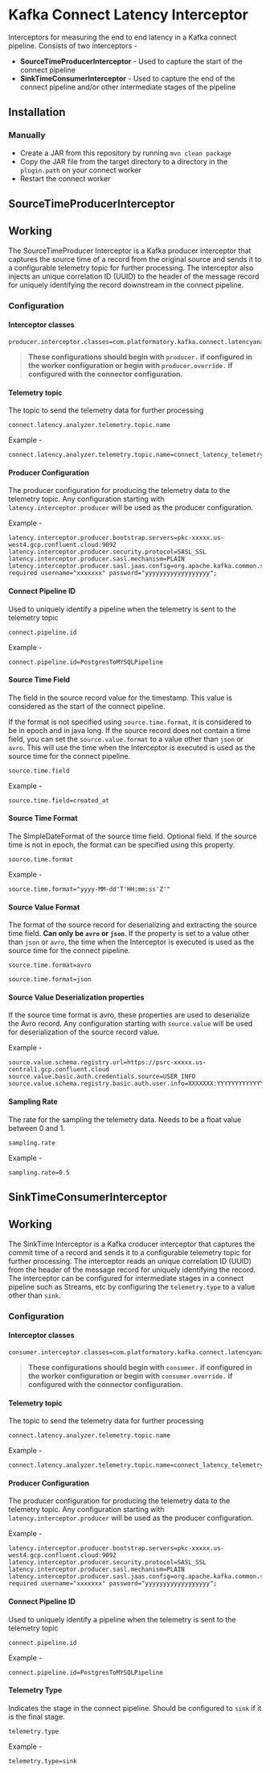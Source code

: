 # Kafka Connect Latency Interceptor

Interceptors for measuring the end to end latency in a Kafka connect pipeline. Consists of two interceptors - 

- **SourceTimeProducerInterceptor** - Used to capture the start of the connect pipeline
- **SinkTimeConsumerInterceptor** - Used to capture the end of the connect pipeline and/or other intermediate stages of the pipeline

## Installation

### Manually

- Create a JAR from this repository by running `mvn clean package`
- Copy the JAR file from the target directory to a directory in the `plugin.path` on your connect worker
- Restart the connect worker

## SourceTimeProducerInterceptor

## Working

The SourceTimeProducer Interceptor is a Kafka producer interceptor that captures the source time of a record from the original source and sends it to a configurable telemetry topic for further processing. The interceptor also injects an unique correlation ID (UUID) to the header of the message record for uniquely identifying the record downstream in the connect pipeline.

### Configuration

#### Interceptor classes

```properties
producer.interceptor.classes=com.platformatory.kafka.connect.latencyanalyzer.SourceTimeProducerInterceptor
```

> **These configurations should begin with `producer.` if configured in the worker configuration or begin with `producer.override.` if configured with the connector configuration.**

#### Telemetry topic

The topic to send the telemetry data for further processing

```properties
connect.latency.analyzer.telemetry.topic.name
```

Example - 

```properties
connect.latency.analyzer.telemetry.topic.name=connect_latency_telemetry
```

#### Producer Configuration

The producer configuration for producing the telemetry data to the telemetry topic. Any configuration starting with `latency.interceptor.producer` will be used as the producer configuration.

Example - 

```properties
latency.interceptor.producer.bootstrap.servers=pkc-xxxxx.us-west4.gcp.confluent.cloud:9092
latency.interceptor.producer.security.protocol=SASL_SSL
latency.interceptor.producer.sasl.mechanism=PLAIN
latency.interceptor.producer.sasl.jaas.config=org.apache.kafka.common.security.plain.PlainLoginModule required username="xxxxxxx" password="yyyyyyyyyyyyyyyyyy";
```

#### Connect Pipeline ID

Used to uniquely identify a pipeline when the telemetry is sent to the telemetry topic

```properties
connect.pipeline.id
```

Example - 

```properties
connect.pipeline.id=PostgresToMYSQLPipeline
```

#### Source Time Field

The field in the source record value for the timestamp. This value is considered as the start of the connect pipeline.

If the format is not specified using `source.time.format`, it is considered to be in epoch and in java long. If the source record does not contain a time field, you can set the `source.value.format` to a value other than `json` or `avro`. This will use the time when the Interceptor is executed is used as the source time for the connect pipeline.


```properties
source.time.field
```

Example -

```properties
source.time.field=created_at
```

#### Source Time Format

The SimpleDateFormat of the source time field. Optional field. If the source time is not in epoch, the format can be specified using this property.

```properties
source.time.format
```

Example -

```properties
source.time.format="yyyy-MM-dd'T'HH:mm:ss'Z'"
```

#### Source Value Format

The format of the source record for deserializing and extracting the source time field. **Can only be `avro` or `json`**. If the property is set to a value other than `json` or `avro`, the time when the Interceptor is executed is used as the source time for the connect pipeline.

```properties
source.time.format=avro

source.time.format=json
```

#### Source Value Deserialization properties 

If the source time format is avro, these properties are used to deserialize the Avro record. Any configuration starting with `source.value` will be used for deserialization of the source record value.

Example -

```properties
source.value.schema.registry.url=https://psrc-xxxxx.us-central1.gcp.confluent.cloud
source.value.basic.auth.credentials.source=USER_INFO
source.value.schema.registry.basic.auth.user.info=XXXXXXX:YYYYYYYYYYYYYYYYYYYYY
```

#### Sampling Rate

The rate for the sampling the telemetry data. Needs to be a float value between 0 and 1.

```properties
sampling.rate
```

Example -

```properties
sampling.rate=0.5
```

## SinkTimeConsumerInterceptor

## Working

The SinkTime Interceptor is a Kafka croducer interceptor that captures the commit time of a record and sends it to a configurable telemetry topic for further processing. The interceptor reads an unique correlation ID (UUID) from the header of the message record for uniquely identifying the record. The interceptor can be configured for intermediate stages in a connect pipeline such as Streams, etc by configuring the `telemetry.type` to a value other than `sink`. 

### Configuration

#### Interceptor classes

```
consumer.interceptor.classes=com.platformatory.kafka.connect.latencyanalyzer.SinkTimeConsumerInterceptor
```

> **These configurations should begin with `consumer.` if configured in the worker configuration or begin with `consumer.override.` if configured with the connector configuration.**

#### Telemetry topic

The topic to send the telemetry data for further processing

```properties
connect.latency.analyzer.telemetry.topic.name
```

Example - 

```properties
connect.latency.analyzer.telemetry.topic.name=connect_latency_telemetry
```

#### Producer Configuration

The producer configuration for producing the telemetry data to the telemetry topic. Any configuration starting with `latency.interceptor.producer` will be used as the producer configuration.

Example - 

```properties
latency.interceptor.producer.bootstrap.servers=pkc-xxxxx.us-west4.gcp.confluent.cloud:9092
latency.interceptor.producer.security.protocol=SASL_SSL
latency.interceptor.producer.sasl.mechanism=PLAIN
latency.interceptor.producer.sasl.jaas.config=org.apache.kafka.common.security.plain.PlainLoginModule required username="xxxxxxx" password="yyyyyyyyyyyyyyyyyy";
```

#### Connect Pipeline ID

Used to uniquely identify a pipeline when the telemetry is sent to the telemetry topic

```properties
connect.pipeline.id
```

Example - 

```properties
connect.pipeline.id=PostgresToMYSQLPipeline
```

#### Telemetry Type

Indicates the stage in the connect pipeline. Should be configured to `sink` if it is the final stage.

```properties
telemetry.type
```

Example -

```properties
telemetry.type=sink
```


